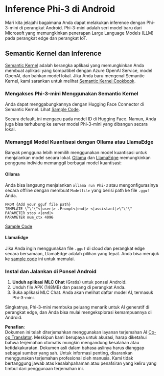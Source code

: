 <!--
CO_OP_TRANSLATOR_METADATA:
{
  "original_hash": "9481b07dda8f9715a5d1ff43fb27568b",
  "translation_date": "2025-07-16T20:14:58+00:00",
  "source_file": "md/01.Introduction/03/Android_Inference.md",
  "language_code": "id"
}
-->
# **Inference Phi-3 di Android**

Mari kita jelajahi bagaimana Anda dapat melakukan inference dengan Phi-3-mini di perangkat Android. Phi-3-mini adalah seri model baru dari Microsoft yang memungkinkan penerapan Large Language Models (LLM) pada perangkat edge dan perangkat IoT.

## Semantic Kernel dan Inference

[Semantic Kernel](https://github.com/microsoft/semantic-kernel) adalah kerangka aplikasi yang memungkinkan Anda membuat aplikasi yang kompatibel dengan Azure OpenAI Service, model OpenAI, dan bahkan model lokal. Jika Anda baru mengenal Semantic Kernel, kami sarankan untuk melihat [Semantic Kernel Cookbook](https://github.com/microsoft/SemanticKernelCookBook?WT.mc_id=aiml-138114-kinfeylo).

### Mengakses Phi-3-mini Menggunakan Semantic Kernel

Anda dapat menggabungkannya dengan Hugging Face Connector di Semantic Kernel. Lihat [Sample Code](https://github.com/Azure-Samples/Phi-3MiniSamples/tree/main/semantickernel?WT.mc_id=aiml-138114-kinfeylo).

Secara default, ini mengacu pada model ID di Hugging Face. Namun, Anda juga bisa terhubung ke server model Phi-3-mini yang dibangun secara lokal.

### Memanggil Model Kuantisasi dengan Ollama atau LlamaEdge

Banyak pengguna lebih memilih menggunakan model kuantisasi untuk menjalankan model secara lokal. [Ollama](https://ollama.com/) dan [LlamaEdge](https://llamaedge.com) memungkinkan pengguna individu memanggil berbagai model kuantisasi:

#### Ollama

Anda bisa langsung menjalankan `ollama run Phi-3` atau mengonfigurasinya secara offline dengan membuat `Modelfile` yang berisi path ke file `.gguf` Anda.

```gguf
FROM {Add your gguf file path}
TEMPLATE \"\"\"<|user|> .Prompt<|end|> <|assistant|>\"\"\"
PARAMETER stop <|end|>
PARAMETER num_ctx 4096
```

[Sample Code](https://github.com/Azure-Samples/Phi-3MiniSamples/tree/main/ollama?WT.mc_id=aiml-138114-kinfeylo)

#### LlamaEdge

Jika Anda ingin menggunakan file `.gguf` di cloud dan perangkat edge secara bersamaan, LlamaEdge adalah pilihan yang tepat. Anda bisa merujuk ke [sample code](https://github.com/Azure-Samples/Phi-3MiniSamples/tree/main/wasm?WT.mc_id=aiml-138114-kinfeylo) ini untuk memulai.

### Instal dan Jalankan di Ponsel Android

1. **Unduh aplikasi MLC Chat** (Gratis) untuk ponsel Android.  
2. Unduh file APK (148MB) dan pasang di perangkat Anda.  
3. Buka aplikasi MLC Chat. Anda akan melihat daftar model AI, termasuk Phi-3-mini.

Singkatnya, Phi-3-mini membuka peluang menarik untuk AI generatif di perangkat edge, dan Anda bisa mulai mengeksplorasi kemampuannya di Android.

**Penafian**:  
Dokumen ini telah diterjemahkan menggunakan layanan terjemahan AI [Co-op Translator](https://github.com/Azure/co-op-translator). Meskipun kami berupaya untuk akurasi, harap diketahui bahwa terjemahan otomatis mungkin mengandung kesalahan atau ketidakakuratan. Dokumen asli dalam bahasa aslinya harus dianggap sebagai sumber yang sah. Untuk informasi penting, disarankan menggunakan terjemahan profesional oleh manusia. Kami tidak bertanggung jawab atas kesalahpahaman atau penafsiran yang keliru yang timbul dari penggunaan terjemahan ini.